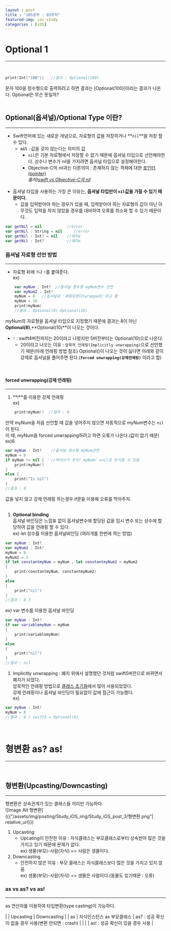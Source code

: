 ```yaml
---
layout : post
title : "iOS공부 : 03주차"
featured-img: ios-study
categories : [iOS]
---
```


# Optional 1
---
<br>

```swift
print(Int("100"))   //결과 : Optional(100)
```
문자 100을 정수형으로 출력하려고 하면 결과는 [Optional(100)]이라는 결과가 나온다.  Optional은 무슨 뜻일까?  
<br>

## Optional(옵셔널)/Optional Type 이란?
---
* Swift언어에 있는 새로운 개념으로, 자료형의 값을 저장하거나 **`nil`**을 저장 할 수 있다.  
    * **`nil`** : 값을 갖지 않는다는 의미의 값
        * `nil`은 기본 자료형에서 저장할 수 없기 때문에 옵셔널 타입으로 선언해야한다. 상수나 변수가 nil을 가지려면 옵셔널 타입으로 설정해야한다.  
        * Objective-C의 nil과는 다른의미 : 존재하지 않는 객체에 대한 <u>포인터(pointer)</u>  
        *출저)[swift vs Objective-C의 nil](https://you9010.tistory.com/232)*
    <br>   
* 옵셔널 타입을 사용하는 가장 큰 이유는, **옵셔널 타입만이 `nil`값을 가질 수 있기 때문이다.**  
    * 값을 입력받아야 하는 경우가 있을 때, 입력받아야 하는 자료형의 값이 아닌 아무것도 입력을 하지 않았을 경우를 대비하여 오류를 최소화 할 수 있기 때문이다.  

 ```swift
 var getNil = nil           //error
 var getNil : String = nil     //error
 var getNil : Int? = nil    //에러x
 var getNil : Int?          //에러x
 ```     

### 옵셔널 자료형 선언 방법
---
* 자료형 뒤에 `?`나 `!`를 붙여준다.  
ex)  
```swift
    var myNum : Int?  //옵셔널 정수형 myNum변수 선언     
    var myNum2 : Int!
    myNum = 8   //옵셔널로 '래핑되었다(wrapped)'라고 함
    myNum = 10
    print(myNum)
    //결과 : Optional(8) Optional(10)
```  
myNum의 자료형을 옵셔널 타입으로 지정했기 때문에 결과는 8이 아닌 **Optional(8)**,**Optional(10)**이 나오는 것이다.  
* `!` : swift4버전까지는 20이라고 나왔지만 5버전부터는 Optional(10)으로 나온다.    
    * 20이라고 나오는 이유 : `암묵적 언래핑(Implicitly unwrapping)`으로 선언했기 때문(아래 언래핑 방법 참조)
Optional()이 나오는 것이 싫다면 아래와 같이 강제로 옵셔널을 풀어주면 된다.(**`forced unwrapping(강제언래핑)`** 이라고 함) 
<br>

#### forced unwrapping(강제 언래핑)
---

1. **!**를 이용한 강제 언래핑  
ex)  
```swift
    print(myNum!)  //결과 : 8
```  
만약 myNum을 처음 선언할 때 값을 넣어주지 않으면 자동적으로 myNum변수는 `nil`이 된다.  
이 때, myNum을 forced unwrapping하려고 하면 오류가 나온다.(값이 없기 때문)  
ex)6
```swift
var myNum : Int?    //옵셔널 정수형 myNum선언
myNum = 8
if myNum != nil {   //띄어쓰기 주의! myNum! =nil로 인식할 수 있음
    print(myNum!)
}
else {
    print("Is nil")
}
//결과 : 8
```  

값을 넣지 않고 강제 언래핑 하는경우 if문을 이용해 오류를 막아주자.  
<br>

1. **Optional binding**  
옵셔널 바인딩은 느낌표 없이 옵셔널변수에 할당된 값을 임시 변수 또는 상수에 할당하여 값을 언래핑 할 수 있다.   
ex)  let 상수를 이용한 옵셔널바인딩 (여러개를 한번에 하는 방법)  
```swift
var myNum : Int?
var myNum2 : Int?
myNum = 8
myNum2 = 3
if let constantmyNum = myNum , let constantmyNum2 = myNum2
{
    print(constantmyNum, constantmyNum2)
}
else
{
    print("nil")
}
//결과 : 8 3
```  
ex) var 변수를 이용한 옵셔널 바인딩
```swift
var myNum : Int?
if var variablemyNum = myNum 
{
    print(variablemyNum)
}
else
{
    print("nil")
}
//결과 : nil
```  
1. Implicitly unwrapping : 폐지
위에서 설명했던 것처럼 swift5버전으로 바뀌면서 폐지가 되었다.  
암묵적인 언래핑 방법으로 <u>클래스 초기화</u>에서 많이 사용되었었다.  
강제 언래핑이나 옵셔널 바인딩이 필요없이 값에 접근이 가능했다.  
ex)
```swift
var myNum : Int!
myNum = 8
//결과 : 8 / swift5 = Optional(8)
```
<br>

# 형변환 as? as!
---
<br>

## 형변환(Upcasting/Downcasting)
---
형변환은 상속관계가 있는 클래스들 끼리만 가능하다.  
![Image Alt 형변환]({{"/assets/img/posting/Study_iOS_img/Study_iOS_post_3/형변환.png"| relative_url}})
1. Upcasting
    * Upcating이 안전한 이유 : 자식클래스는 부모클래스로부터 상속받아 많은 것을 가지고 있기 때문에 문제가 없다.  
    ex) 생물(부모)-사람(자식) => 사람은 생물이다.
1. Downcasting
    * 안전하지 않은 이유 : 부모 클래스는 자식클래스보다 많은 것을 가지고 있지 않음.  
    ex) 생물(부모)-사람(자식) => 생물은 사람이다.(동물도 있기때문 : 오류)

### as vs as? vs as!
---
as 연산자를 이용하여 타입변환(type casting)이 가능하다. 
 
|  | Upcasting | Downcasting |
| as   | 자식인스턴스 as 부모클래스 | as? : 성공 확신이 없을 경우 사용(변환 안되면 : crash) |
| | | as! : 성공 확신이 있을 경우 사용 |
 

















